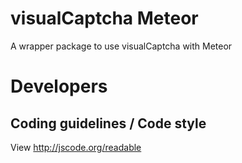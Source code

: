 # visualCaptcha Meteor

A wrapper package to use visualCaptcha with Meteor

# Developers

## Coding guidelines / Code style

View http://jscode.org/readable
